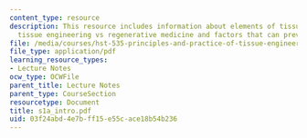 ```yaml
---
content_type: resource
description: This resource includes information about elements of tissue engineering,
  tissue engineering vs regenerative medicine and factors that can prevent regeneration.
file: /media/courses/hst-535-principles-and-practice-of-tissue-engineering-fall-2004/03f24abd4e7bff15e55cace18b54b236_s1a_intro.pdf
file_type: application/pdf
learning_resource_types:
- Lecture Notes
ocw_type: OCWFile
parent_title: Lecture Notes
parent_type: CourseSection
resourcetype: Document
title: s1a_intro.pdf
uid: 03f24abd-4e7b-ff15-e55c-ace18b54b236
---
```

